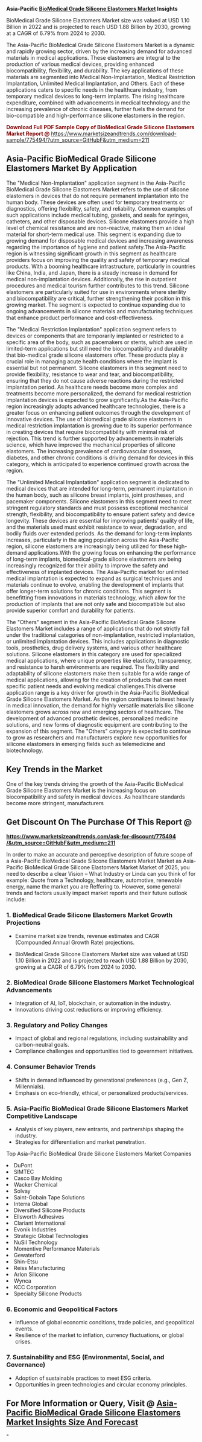 <p><strong>Asia-Pacific&nbsp;<a href=""https://www.marketsizeandtrends.com/download-sample/775494/&amp;utm_source=GitHubF&amp;utm_medium=211"">BioMedical Grade Silicone Elastomers Market</a> Insights</strong></p><p>BioMedical Grade Silicone Elastomers Market size was valued at USD 1.10 Billion in 2022 and is projected to reach USD 1.88 Billion by 2030, growing at a CAGR of 6.79% from 2024 to 2030.</p><p><p>The Asia-Pacific BioMedical Grade Silicone Elastomers Market is a dynamic and rapidly growing sector, driven by the increasing demand for advanced materials in medical applications. These elastomers are integral to the production of various medical devices, providing enhanced biocompatibility, flexibility, and durability. The key applications of these materials are segmented into Medical Non-Implantation, Medical Restriction Implantation, Unlimited Medical Implantation, and Others. Each of these applications caters to specific needs in the healthcare industry, from temporary medical devices to long-term implants. The rising healthcare expenditure, combined with advancements in medical technology and the increasing prevalence of chronic diseases, further fuels the demand for bio-compatible and high-performance silicone elastomers in the region. <p><strong><span style="color: #800000;">Download Full PDF Sample Copy of BioMedical Grade Silicone Elastomers Market Report @</span>&nbsp;</strong><a href="https://www.marketsizeandtrends.com/download-sample/775494/?utm_source=GitHubF&amp;utm_medium=211" target="_blank">https://www.marketsizeandtrends.com/download-sample/775494/?utm_source=GitHubF&amp;utm_medium=211</a></p></p><h2>Asia-Pacific BioMedical Grade Silicone Elastomers Market By Application</h2><p>The "Medical Non-Implantation" application segment in the Asia-Pacific BioMedical Grade Silicone Elastomers Market refers to the use of silicone elastomers in devices that do not require permanent implantation into the human body. These devices are often used for temporary treatments or diagnostics, offering flexibility, safety, and reliability. Common examples of such applications include medical tubing, gaskets, and seals for syringes, catheters, and other disposable devices. Silicone elastomers provide a high level of chemical resistance and are non-reactive, making them an ideal material for short-term medical use. This segment is expanding due to growing demand for disposable medical devices and increasing awareness regarding the importance of hygiene and patient safety.The Asia-Pacific region is witnessing significant growth in this segment as healthcare providers focus on improving the quality and safety of temporary medical products. With a booming healthcare infrastructure, particularly in countries like China, India, and Japan, there is a steady increase in demand for medical non-implantation devices. Additionally, the rise in outpatient procedures and medical tourism further contributes to this trend. Silicone elastomers are particularly suited for use in environments where sterility and biocompatibility are critical, further strengthening their position in this growing market. The segment is expected to continue expanding due to ongoing advancements in silicone materials and manufacturing techniques that enhance product performance and cost-effectiveness.<p>The "Medical Restriction Implantation" application segment refers to devices or components that are temporarily implanted or restricted to a specific area of the body, such as pacemakers or stents, which are used in limited-term applications but still need the biocompatibility and durability that bio-medical grade silicone elastomers offer. These products play a crucial role in managing acute health conditions where the implant is essential but not permanent. Silicone elastomers in this segment need to provide flexibility, resistance to wear and tear, and biocompatibility, ensuring that they do not cause adverse reactions during the restricted implantation period. As healthcare needs become more complex and treatments become more personalized, the demand for medical restriction implantation devices is expected to grow significantly.As the Asia-Pacific region increasingly adopts advanced healthcare technologies, there is a greater focus on enhancing patient outcomes through the development of innovative devices. The use of biomedical grade silicone elastomers in medical restriction implantation is growing due to its superior performance in creating devices that require biocompatibility with minimal risk of rejection. This trend is further supported by advancements in materials science, which have improved the mechanical properties of silicone elastomers. The increasing prevalence of cardiovascular diseases, diabetes, and other chronic conditions is driving demand for devices in this category, which is anticipated to experience continued growth across the region.<p>The "Unlimited Medical Implantation" application segment is dedicated to medical devices that are intended for long-term, permanent implantation in the human body, such as silicone breast implants, joint prostheses, and pacemaker components. Silicone elastomers in this segment need to meet stringent regulatory standards and must possess exceptional mechanical strength, flexibility, and biocompatibility to ensure patient safety and device longevity. These devices are essential for improving patients' quality of life, and the materials used must exhibit resistance to wear, degradation, and bodily fluids over extended periods. As the demand for long-term implants increases, particularly in the aging population across the Asia-Pacific region, silicone elastomers are increasingly being utilized for these high-demand applications.With the growing focus on enhancing the performance of long-term implants, biomedical-grade silicone elastomers are being increasingly recognized for their ability to improve the safety and effectiveness of implanted devices. The Asia-Pacific market for unlimited medical implantation is expected to expand as surgical techniques and materials continue to evolve, enabling the development of implants that offer longer-term solutions for chronic conditions. This segment is benefitting from innovations in materials technology, which allow for the production of implants that are not only safe and biocompatible but also provide superior comfort and durability for patients. <p>The "Others" segment in the Asia-Pacific BioMedical Grade Silicone Elastomers Market includes a range of applications that do not strictly fall under the traditional categories of non-implantation, restricted implantation, or unlimited implantation devices. This includes applications in diagnostic tools, prosthetics, drug delivery systems, and various other healthcare solutions. Silicone elastomers in this category are used for specialized medical applications, where unique properties like elasticity, transparency, and resistance to harsh environments are required. The flexibility and adaptability of silicone elastomers make them suitable for a wide range of medical applications, allowing for the creation of products that can meet specific patient needs and evolving medical challenges.This diverse application range is a key driver for growth in the Asia-Pacific BioMedical Grade Silicone Elastomers Market. As the region continues to invest heavily in medical innovation, the demand for highly versatile materials like silicone elastomers grows across new and emerging sectors of healthcare. The development of advanced prosthetic devices, personalized medicine solutions, and new forms of diagnostic equipment are contributing to the expansion of this segment. The "Others" category is expected to continue to grow as researchers and manufacturers explore new opportunities for silicone elastomers in emerging fields such as telemedicine and biotechnology.<h2>Key Trends in the Market</h2><p>One of the key trends driving the growth of the Asia-Pacific BioMedical Grade Silicone Elastomers Market is the increasing focus on biocompatibility and safety in medical devices. As healthcare standards become more stringent, manufacturers</p><h2><strong>Get Discount On The Purchase Of This Report @&nbsp;</strong></h2><p><strong><a href=""https://www.marketsizeandtrends.com/ask-for-discount/775494/&amp;utm_source=GitHubF&amp;utm_medium=211"" target=""_blank"">https://www.marketsizeandtrends.com/ask-for-discount/775494<br />/&amp;utm_source=GitHubF&amp;utm_medium=211</a></strong></p><p>In order to make an accurate and perceptive description of future scope of a Asia-Pacific&nbsp;BioMedical Grade Silicone Elastomers Market Market as Asia-Pacific&nbsp;BioMedical Grade Silicone Elastomers Market Market of 2025, you need to describe a clear Vision &ndash; What Industry or Linda can you think of for example: Quote from a Technology, healthcare, automotive, renewable energy, name the market you are Reffering to. However, some general trends and factors usually impact market reports and their future outlook include:</p><h3>1.&nbsp;<strong>BioMedical Grade Silicone Elastomers Market Growth Projections</strong></h3><ul><li>Examine market size trends, revenue estimates and CAGR (Compounded Annual Growth Rate) projections.</li><li><p>BioMedical Grade Silicone Elastomers Market size was valued at USD 1.10 Billion in 2022 and is projected to reach USD 1.88 Billion by 2030, growing at a CAGR of 6.79% from 2024 to 2030.</p></li></ul><h3>2.&nbsp;<strong>BioMedical Grade Silicone Elastomers Market Technological Advancements</strong></h3><ul><li>Integration of AI, IoT, blockchain, or automation in the industry.</li><li>Innovations driving cost reductions or improving efficiency.</li></ul><h3>3.&nbsp;<strong>Regulatory and Policy Changes</strong></h3><ul><li>Impact of global and regional regulations, including sustainability and carbon-neutral goals.</li><li>Compliance challenges and opportunities tied to government initiatives.</li></ul><h3>4.&nbsp;<strong>Consumer Behavior Trends</strong></h3><ul><li>Shifts in demand influenced by generational preferences (e.g., Gen Z, Millennials).</li><li>Emphasis on eco-friendly, ethical, or personalized products/services.</li></ul><h3>5.&nbsp;<strong>Asia-Pacific BioMedical Grade Silicone Elastomers Market Competitive Landscape</strong></h3><ul><li>Analysis of key players, new entrants, and partnerships shaping the industry.</li><li>Strategies for differentiation and market penetration.</li></ul><p data-pm-slice=""1 1 []"">Top Asia-Pacific BioMedical Grade Silicone Elastomers Market Companies</p><div data-test-id=""""><p><li>DuPont</li><li> SIMTEC</li><li> Casco Bay Molding</li><li> Wacker Chemical</li><li> Solvay</li><li> Saint-Gobain Tape Solutions</li><li> Interra Global</li><li> Diversified Silicone Products</li><li> Ellsworth Adhesives</li><li> Clariant International</li><li> Evonik Industries</li><li> Strategic Global Technologies</li><li> NuSil Technology</li><li> Momentive Performance Materials</li><li> Gewaterford</li><li> Shin-Etsu</li><li> Reiss Manufacturing</li><li> Arlon Silicone</li><li> Wynca</li><li> KCC Corporation</li><li> Specialty Silicone Products</li></p></div><h3>6.&nbsp;<strong>Economic and Geopolitical Factors</strong></h3><ul><li>Influence of global economic conditions, trade policies, and geopolitical events.</li><li>Resilience of the market to inflation, currency fluctuations, or global crises.</li></ul><h3>7.&nbsp;<strong>Sustainability and ESG (Environmental, Social, and Governance)</strong></h3><ul><li>Adoption of sustainable practices to meet ESG criteria.</li><li>Opportunities in green technologies and circular economy principles.</li></ul><h2><strong>For More Information or Query, Visit @&nbsp;</strong><a href=""https://www.verifiedmarketreports.com/product/biomedical-grade-silicone-elastomers-market/"" target=""_blank"">Asia-Pacific BioMedical Grade Silicone Elastomers Market Insights Size And Forecast</a></h2>"
